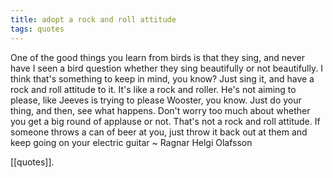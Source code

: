 ```yaml
---
title: adopt a rock and roll attitude
tags: quotes
---
```


One of the good things you learn from birds is that they sing, and never have I seen a bird question whether they sing beautifully or not beautifully. I think that's something to keep in mind, you know? Just sing it, and have a rock and roll attitude to it. It's like a rock and roller. He's not aiming to please, like Jeeves is trying to please Wooster, you know. Just do your thing, and then, see what happens. Don't worry too much about whether you get a big round of applause or not. That's not a rock and roll attitude. If someone throws a can of beer at you, just throw it back out at them and keep going on your electric guitar ~ Ragnar Helgi Olafsson

[[quotes]].